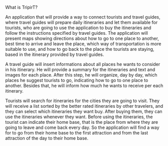 What is TripirT?

An application that will provide a way to connect tourists and travel guides, where travel guides will prepare daily itineraries and let them available for tourists, who are going to use the application to buy the itineraries and follow the instructions specified by travel guides. The application will present maps showing directions about how to go to one place to another, best time to arrive and leave the place, which way of transportation is more suitable to use, and how to go back to the place the tourists are staying, based in the itinerary provided by travel guides.

A travel guide will insert informations about all places he wants to consider in his itinerary. He will provide a summary for the itineraries and text and images for each place. After this step, he will organize, day by day, which places he suggest tourists to go, indicating how to go to one place to another. Besides that, he will inform how much he wants to receive per each itinerary.

Tourists will search for itineraries for the cities they are going to visit. They will receive a list sorted by the better rated itineraries by other travelers, and they can select which itineraries they want buy. After buying them, they can use the itineraries whenever they want. Before using the itineraries, the tourist can indicate their home base, that is the place from where they are going to leave and come back every day. So the application will find a way for to go from their home base to the first attraction and from the last attraction of the day to their home base.
